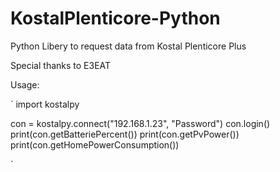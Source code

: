 # KostalPlenticore-Python
Python Libery to request data from Kostal Plenticore Plus

Special thanks to E3EAT

Usage:

`
import kostalpy

con = kostalpy.connect("192.168.1.23", "Password")
con.login()
print(con.getBatteriePercent())
print(con.getPvPower())
print(con.getHomePowerConsumption())

`
